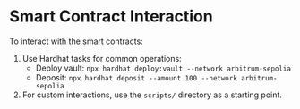 # Smart Contract Interaction

To interact with the smart contracts:

1. Use Hardhat tasks for common operations:
   * Deploy vault: `npx hardhat deploy:vault --network arbitrum-sepolia`
   * Deposit: `npx hardhat deposit --amount 100 --network arbitrum-sepolia`
2. For custom interactions, use the `scripts/` directory as a starting point.
